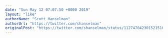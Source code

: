 ```yaml
---
date: "Sun May 12 07:07:50 +0000 2019"
layout: "like"
authorName: "Scott Hanselman"
authorUrl: "https://twitter.com/shanselman"
originalPost: "https://twitter.com/shanselman/status/1127470423015215106"
---
```


